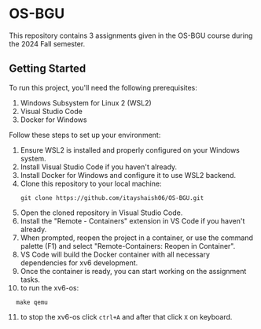 # OS-BGU
This repository contains 3 assignments given in the OS-BGU course during the 2024 Fall semester.

## Getting Started

To run this project, you'll need the following prerequisites:

1. Windows Subsystem for Linux 2 (WSL2)
2. Visual Studio Code
3. Docker for Windows

Follow these steps to set up your environment:

1. Ensure WSL2 is installed and properly configured on your Windows system.
2. Install Visual Studio Code if you haven't already.
3. Install Docker for Windows and configure it to use WSL2 backend.
4. Clone this repository to your local machine:
   ```
   git clone https://github.com/itayshaish06/OS-BGU.git
   ```
5. Open the cloned repository in Visual Studio Code.
6. Install the "Remote - Containers" extension in VS Code if you haven't already.
7. When prompted, reopen the project in a container, or use the command palette (F1) and select "Remote-Containers: Reopen in Container".
8. VS Code will build the Docker container with all necessary dependencies for xv6 development.
9. Once the container is ready, you can start working on the assignment tasks.
10. to run the xv6-os:
 ```
   make qemu
 ```
11. to stop the xv6-os click `ctrl+A` and after that click `X` on keyboard.
